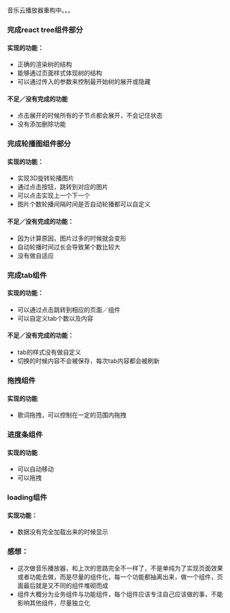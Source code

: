 音乐云播放器重构中。。。

### 完成react tree组件部分
#### 实现的功能：
* 正确的渲染树的结构
* 能够通过页面样式体现树的结构
* 可以通过传入的参数来控制最开始树的展开或隐藏

#### 不足／没有完成的功能
* 点击展开的时候所有的子节点都会展开，不会记住状态
* 没有添加删除功能

### 完成轮播图组件部分
#### 实现的功能：
* 实现3D旋转轮播图片
* 通过点击按钮，跳转到对应的图片
* 可以点击实现上一个下一个
* 图片个数轮播间隔时间是否自动轮播都可以自定义

#### 不足／没有完成的功能：
* 因为计算原因，图片过多的时候就会变形
* 自动轮播时间过长会导致某个数比较大
* 没有做自适应

### 完成tab组件
#### 实现的功能：
* 可以通过点击跳转到相应的页面／组件
* 可以自定义tab个数以及内容

####  不足／没有完成的功能：
* tab的样式没有做自定义
* 切换的时候内容不会被保存，每次tab内容都会被刷新

### 拖拽组件
#### 实现的功能
* 歌词拖拽，可以控制在一定的范围内拖拽

### 进度条组件
#### 实现的功能
* 可以自动移动
* 可以拖拽

### loading组件
#### 实现功能：
* 数据没有完全加载出来的时候显示



### 感想：
* 这次做音乐播放器，和上次的思路完全不一样了，不是单纯为了实现页面效果或者功能去做，而是尽量的组件化，每一个功能都抽离出来，做一个组件，页面最后就是又不同的组件堆砌而成
* 组件大概分为业务组件与功能组件，每个组件应该专注自己应该做的事，不能影响其他组件，尽量独立化
